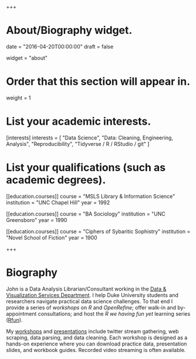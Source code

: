 +++
# About/Biography widget.

date = "2016-04-20T00:00:00"
draft = false

widget = "about"

# Order that this section will appear in.
weight = 1

# List your academic interests.
[interests]
  interests = [
    "Data Science",
    "Data: Cleaning, Engineering, Analysis",
    "Reproducibility",
    "Tidyverse / R / RStudio / git"
  ]

# List your qualifications (such as academic degrees).
[[education.courses]]
  course = "MSLS Library & Information Science"
  institution = "UNC Chapel Hill"
  year = 1992

[[education.courses]]
  course = "BA Sociology"
  institution = "UNC Greensboro"
  year = 1990

[[education.courses]]
  course = "Ciphers of Sybaritic Sophistry"
  institution = "Novel School of Fiction"
  year = 1900
 
+++

# Biography

John is a Data Analysis Librarian/Consultant working in the [Data & Visualization Services Department](//library.duke.edu/data).  I help Duke University students and researchers navigate practical data science challenges.  To that end I provide a series of *workshops* on *R* and *OpenRefine*; offer walk-in and by-appointment consultations; and host the *R we having fun yet* learning series ([Rfun](//rfun.library.duke.edu/)). 

My [workshops](#publications_selected) and [presentations](#presentations) include twitter stream gathering, web scraping, data parsing, and data cleaning. Each workshop is designed as a hands-on experience where you can download  practice data, presentation slides, and workbook guides.  Recorded video streaming is often available. 